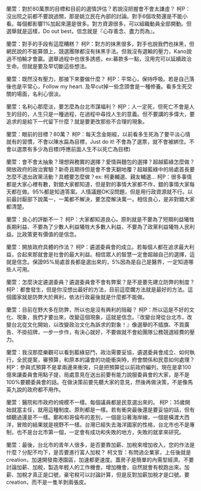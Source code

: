蘭萱：對於80萬票的目標和目前的選情評估？若說沒把握會不會太謙虛？
柯P：沒出院之前都不要說過關，那是姚立民在內部的討論。對手6個攻勢還是不能小看。每個都影響1%加起來還是很多。對方資源很多，可以組織動員全部開動。但選舉就是這樣，Do out best，信念就是『心存善念、盡力而為』。

蘭萱：對手的手段有這麼糟糕？
柯P：對方的抹黑很多，對手也說我們也抹黑，但網民說的不能算頭上，競選團隊都沒有抹黑手法。但我沒有選輸的壓力，Kano說過不怕輸才會贏。選舉過程中也很多誘惑，ex:募款多一點，沒用完可以延續政治生命。但就是要及早切斷這些想法。

蘭萱：既然沒有壓力，那接下來要做什麼？
柯P：平常心，保持呼吸。若是自己落後也是平常心，Follow my heart. 及早cut掉一些念頭會是一種修養。看多生死交關的場面，名利心很淡。

蘭萱：名利心那麼淡，要怎麼為台北市謀福利？
柯P：人一定死，但死亡不會是人生的目的，人生只是一種過程，在過程中尋找人生的意義。但不要講的多偉大，要追求的是給下一代留下什麼？就是要更改那些不合理的現象。

蘭萱：眼前的目標？80萬？
柯P：每天念金剛經，以前看多生死為了要平淡心情就有的習慣，不會以陳水扁為目標，Just do it! 不會為了選票，就不會被綁住。不會以選票有多少為目標(呼應前面人生不以死亡為目標)

蘭萱：會不會太抽象？理想與務實的選擇？愛情與麵包的選擇？超越藍綠怎麼做？開放政府的政治實驗？新奇且期待但是會不會天翻地覆？超越藍綠中的局處首長要怎麼不退出政黨活動？具體要怎麼做？ex: 柯妻輔選、親友輔選...
柯P：很多事情都是大家心裡有數，對錯大家都知道，但是對的事情大家都不作，錯的事情大家每天都在做。95%都是知道答案。人情議題OK沒問題，但是用行政資源就不行。以前最討厭部下說萬一，一萬都不解決，要怎麼解決萬一。相信良心，是非對錯大家都清楚。

蘭萱：良心的評斷不一？
柯P：大家都知道良心。原則就是不要為了短期利益犧牲長期利益、不要為了少數人利益犧牲大多數人利益，不要為了政黨利益犧牲人民利益。比政策更有價值的是信念。

蘭萱：開放政府具體的作法？
柯P：遴選委員會的成立。若每個人都在追求最大利益，合起來那就會是社會的最大利益。相信眾人的智慧一定會超越自己的選擇，這就是信念。保證95%局處首長都是選出來的，5%因為是自己是醫界，一定知道哪些人可用。

蘭萱：怎麼決定遴選委員？遴選委員會不會有弊案？是不是要先建立防弊的制度？
柯P：都會發生，但是你沒想出最好的方法，目前這麼爛方法就是最好的方法。這個國家就是防弊大於興利，依法行政最後就是什麼都不能做。

蘭萱：目前在野大多在防弊，所以也是沒有興利的阻礙？
柯P：所以這是不好的文化、現象，我們才要出來，改變這個現象，這就是信念。『改變台灣從台北市，改變台北從文化開始，以改變政治文化為訴求的對象！』像選舉的不插旗、不買廣告、不掛招牌，一步一步作，有決心就好，不要做就不會給團隊公務競選經費的壓力。

蘭萱：我沒那麼樂觀可以看到藍綠惡鬥，政治需要妥協，遴選委員會成立、如何執行，全民提案，審預算，和原本的議會的功能衝突時，府會關係和民意如何處理？
柯P：參與式預算不是拿兩邊來衝突，只是把預算從以前政府編列，現在是拿100億來讓委員會用點子提，局處意見在送出前要有能力說服委員會的大家，是不是100%要聽委員會的話。在做決策前要先聽大家的意見，然後再做決策，不是像馬英九說的政府都不用作。

蘭萱：醫院和市政府的規模不一樣。每個議員都是民意選出來的。
柯P：35歲開始就當主任，就用這種制度。原則都是一樣。若有衝突最後還是要妥協的話，但有傾聽過還是不一樣。鄭和和哥倫布的差別，一個是沿著海岸線，一個是橫渡大西洋，冒險的結果就是視野不一樣。台灣已經失去海洋國家的性格，台北市也不是專制，也不是台北市第一個，一定會有成功和失敗的地方，失敗的就拿來研究。

蘭萱：最後，台北市的青年人很多，是否要靠加薪、加稅來增加收入，您的作法是什麼？分配不均下，是否要進行富人加稅？
柯文哲：有問過企業家，上任後就是creation，加速開發南港園區，加速都更速度。蓋房子是簡單的內需型經濟。不要討論加薪、加稅，製造年輕人的工作機會。增加機會，自然就會有稅跑出來。加薪、加稅才真正是口號，豪宅稅可以討論計算，但是反對加薪加稅才是口號。要creation，而不是一隻羊剝兩張皮。
